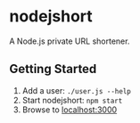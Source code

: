 nodejshort
==========

A Node.js private URL shortener.

Getting Started
---------------

1. Add a user: `./user.js --help`
2. Start nodejshort: `npm start`
3. Browse to [localhost:3000](http://localhost:3000)
